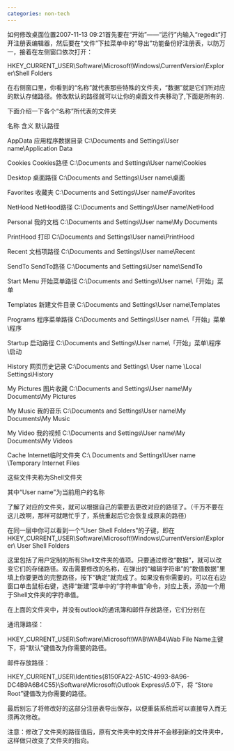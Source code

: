 ```yaml
---
categories: non-tech
---
```

如何修改桌面位置2007-11-13 09:21首先要在“开始”――“运行”内输入“regedit”打开注册表编辑器，然后要在“文件”下拉菜单中的“导出”功能备份好注册表，以防万一，接着在左侧窗口依次打开： 

HKEY_CURRENT_USER\Software\Microsoft\Windows\CurrentVersion\Explorer\Shell Folders 

在右侧窗口里，你看到的“名称”就代表那些特殊的文件夹，“数据”就是它们所对应的默认存储路径。修改默认的路径就可以让你的桌面文件夹移动了,下面是所有的. 





下面介绍一下各个“名称”所代表的文件夹 

名称 含义 默认路径 

AppData 应用程序数据目录 C:\Documents and Settings\User name\Application Data 

Cookies Cookies路径 C:\Documents and Settings\User name\Cookies 

Desktop 桌面路径 C:\Documents and Settings\User name\桌面 

Favorites 收藏夹 C:\Documents and Settings\User name\Favorites 

NetHood NetHood路径 C:\Documents and Settings\User name\NetHood 

Personal 我的文档 C:\Documents and Settings\User name\My Documents 

PrintHood 打印 C:\Documents and Settings\User name\PrintHood 

Recent 文档项路径 C:\Documents and Settings\User name\Recent 

SendTo SendTo路径 C:\Documents and Settings\User name\SendTo 

Start Menu 开始菜单路径 C:\Documents and Settings\User name\「开始」菜单 

Templates 新建文件目录 C:\Documents and Settings\User name\Templates 

Programs 程序菜单路径 C:\Documents and Settings\User name\「开始」菜单\程序 

Startup 启动路径 C:\Documents and Settings\User name\「开始」菜单\程序\启动 

History 网页历史记录 C:\Documents and Settings\ User name \Local Settings\History 

My Pictures 图片收藏 C:\Documents and Settings\User name\My Documents\My Pictures 

My Music 我的音乐 C:\Documents and Settings\User name\My Documents\My Music 

My Video 我的视频 C:\Documents and Settings\User name\My Documents\My Videos 

Cache Internet临时文件夹 C:\ Documents and Settings\User name \Temporary Internet Files 

这些文件夹称为Shell文件夹 

其中“User name”为当前用户的名称 

了解了对应的文件夹，就可以根据自己的需要去更改对应的路径了。（千万不要在这儿改啊，那样可就瞎忙乎了，系统重起后它会恢复成原来的路径） 

在同一层中你可以看到一个“User Shell Folders”的子键，即在HKEY_CURRENT_USER\Software\Microsoft\Windows\CurrentVersion\Explorer\ User Shell Folders 

这里包括了用户定制的所有Shell文件夹的值项。只要通过修改“数据”，就可以改变它们的存储路径。双击需要修改的名称，在弹出的“编辑字符串”的“数值数据”里填上你要更改的完整路径，按下“确定”就完成了。如果没有你需要的，可以在右边窗口单击鼠标右键，选择“新建”菜单中的“字符串值”命令，对应上表，添加一个用于Shell文件夹的字符串值。 

在上面的文件夹中，并没有outlook的通讯簿和邮件存放路径，它们分别在 

通讯簿路径： 

HKEY_CURRENT_USER\Software\Microsoft\WAB\WAB4\Wab File Name主键下，将“默认”键值改为你需要的路径。 

邮件存放路径： 

HKEY_CURRENT_USER\Identities\{8150FA22-A51C-4993-8A96-DC4B9A6B4C55}\Software\Microsoft\Outlook Express\5.0下，将 “Store Root”键值改为你需要的路径。 

最后别忘了将修改好的这部分注册表导出保存，以便重装系统后可以直接导入而无须再次修改。 

注意：修改了文件夹的路径值后，原有文件夹中的文件并不会移到新的文件夹中，这样做只改变了文件夹的指向。 


